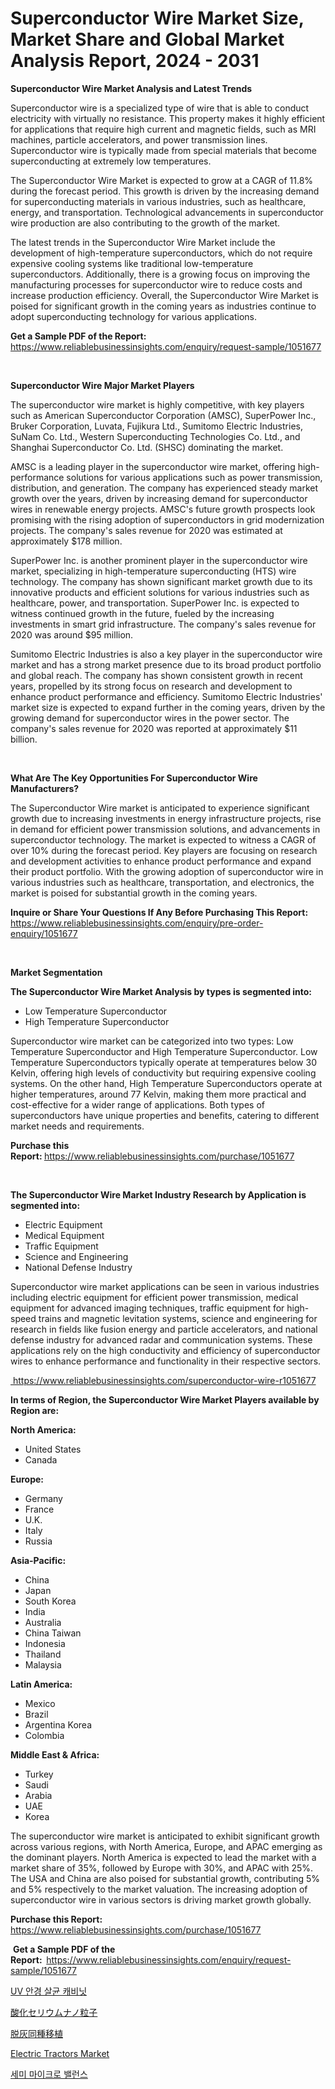 <p><h1>Superconductor Wire Market Size, Market Share and Global Market Analysis Report, 2024 - 2031</h1></p><p><strong>Superconductor Wire Market Analysis and Latest Trends</strong></p>
<p><p>Superconductor wire is a specialized type of wire that is able to conduct electricity with virtually no resistance. This property makes it highly efficient for applications that require high current and magnetic fields, such as MRI machines, particle accelerators, and power transmission lines. Superconductor wire is typically made from special materials that become superconducting at extremely low temperatures.</p><p>The Superconductor Wire Market is expected to grow at a CAGR of 11.8% during the forecast period. This growth is driven by the increasing demand for superconducting materials in various industries, such as healthcare, energy, and transportation. Technological advancements in superconductor wire production are also contributing to the growth of the market.</p><p>The latest trends in the Superconductor Wire Market include the development of high-temperature superconductors, which do not require expensive cooling systems like traditional low-temperature superconductors. Additionally, there is a growing focus on improving the manufacturing processes for superconductor wire to reduce costs and increase production efficiency. Overall, the Superconductor Wire Market is poised for significant growth in the coming years as industries continue to adopt superconducting technology for various applications.</p></p>
<p><strong>Get a Sample PDF of the Report:&nbsp;</strong> <a href="https://www.reliablebusinessinsights.com/enquiry/request-sample/1051677">https://www.reliablebusinessinsights.com/enquiry/request-sample/1051677</a></p>
<p>&nbsp;</p>
<p><strong>Superconductor Wire Major Market Players</strong></p>
<p><p>The superconductor wire market is highly competitive, with key players such as American Superconductor Corporation (AMSC), SuperPower Inc., Bruker Corporation, Luvata, Fujikura Ltd., Sumitomo Electric Industries, SuNam Co. Ltd., Western Superconducting Technologies Co. Ltd., and Shanghai Superconductor Co. Ltd. (SHSC) dominating the market.</p><p>AMSC is a leading player in the superconductor wire market, offering high-performance solutions for various applications such as power transmission, distribution, and generation. The company has experienced steady market growth over the years, driven by increasing demand for superconductor wires in renewable energy projects. AMSC's future growth prospects look promising with the rising adoption of superconductors in grid modernization projects. The company's sales revenue for 2020 was estimated at approximately $178 million.</p><p>SuperPower Inc. is another prominent player in the superconductor wire market, specializing in high-temperature superconducting (HTS) wire technology. The company has shown significant market growth due to its innovative products and efficient solutions for various industries such as healthcare, power, and transportation. SuperPower Inc. is expected to witness continued growth in the future, fueled by the increasing investments in smart grid infrastructure. The company's sales revenue for 2020 was around $95 million.</p><p>Sumitomo Electric Industries is also a key player in the superconductor wire market and has a strong market presence due to its broad product portfolio and global reach. The company has shown consistent growth in recent years, propelled by its strong focus on research and development to enhance product performance and efficiency. Sumitomo Electric Industries' market size is expected to expand further in the coming years, driven by the growing demand for superconductor wires in the power sector. The company's sales revenue for 2020 was reported at approximately $11 billion.</p></p>
<p>&nbsp;</p>
<p><strong>What Are The Key Opportunities For Superconductor Wire Manufacturers?</strong></p>
<p><p>The Superconductor Wire market is anticipated to experience significant growth due to increasing investments in energy infrastructure projects, rise in demand for efficient power transmission solutions, and advancements in superconductor technology. The market is expected to witness a CAGR of over 10% during the forecast period. Key players are focusing on research and development activities to enhance product performance and expand their product portfolio. With the growing adoption of superconductor wire in various industries such as healthcare, transportation, and electronics, the market is poised for substantial growth in the coming years.</p></p>
<p><strong>Inquire or Share Your Questions If Any Before Purchasing This Report:</strong> <a href="https://www.reliablebusinessinsights.com/enquiry/pre-order-enquiry/1051677">https://www.reliablebusinessinsights.com/enquiry/pre-order-enquiry/1051677</a></p>
<p>&nbsp;</p>
<p><strong>Market Segmentation</strong></p>
<p><strong>The Superconductor Wire Market Analysis by types is segmented into:</strong></p>
<p><ul><li>Low Temperature Superconductor</li><li>High Temperature Superconductor</li></ul></p>
<p><p>Superconductor wire market can be categorized into two types: Low Temperature Superconductor and High Temperature Superconductor. Low Temperature Superconductors typically operate at temperatures below 30 Kelvin, offering high levels of conductivity but requiring expensive cooling systems. On the other hand, High Temperature Superconductors operate at higher temperatures, around 77 Kelvin, making them more practical and cost-effective for a wider range of applications. Both types of superconductors have unique properties and benefits, catering to different market needs and requirements.</p></p>
<p><strong>Purchase this Report:&nbsp;</strong><a href="https://www.reliablebusinessinsights.com/purchase/1051677">https://www.reliablebusinessinsights.com/purchase/1051677</a></p>
<p>&nbsp;</p>
<p><strong>The Superconductor Wire Market Industry Research by Application is segmented into:</strong></p>
<p><ul><li>Electric Equipment</li><li>Medical Equipment</li><li>Traffic Equipment</li><li>Science and Engineering</li><li>National Defense Industry</li></ul></p>
<p><p>Superconductor wire market applications can be seen in various industries including electric equipment for efficient power transmission, medical equipment for advanced imaging techniques, traffic equipment for high-speed trains and magnetic levitation systems, science and engineering for research in fields like fusion energy and particle accelerators, and national defense industry for advanced radar and communication systems. These applications rely on the high conductivity and efficiency of superconductor wires to enhance performance and functionality in their respective sectors.</p></p>
<p><a href="https://www.reliablebusinessinsights.com/superconductor-wire-r1051677">&nbsp;https://www.reliablebusinessinsights.com/superconductor-wire-r1051677</a></p>
<p><strong>In terms of Region, the Superconductor Wire Market Players available by Region are:</strong></p>
<p>
    <p> <strong> North America: </strong>
        <ul>
            <li>United States</li>
            <li>Canada</li>
        </ul>
        </p> 
    <p> <strong> Europe: </strong>
        <ul>
            <li>Germany</li>
            <li>France</li>
            <li>U.K.</li>
            <li>Italy</li>
            <li>Russia</li>
        </ul>
        </p> 
    <p> <strong> Asia-Pacific: </strong>
        <ul>
            <li>China</li>
            <li>Japan</li>
            <li>South Korea</li>
            <li>India</li>
            <li>Australia</li>
            <li>China Taiwan</li>
            <li>Indonesia</li>
            <li>Thailand</li>
            <li>Malaysia</li>
        </ul>
        </p> 
    <p> <strong> Latin America: </strong>
        <ul>
            <li>Mexico</li>
            <li>Brazil</li>
            <li>Argentina Korea</li>
            <li>Colombia</li>
        </ul>
        </p> 
    <p> <strong> Middle East & Africa: </strong>
        <ul>
            <li>Turkey</li>
            <li>Saudi</li>
            <li>Arabia</li>
            <li>UAE</li>
            <li>Korea</li>
        </ul>
    </p>
    </p>
<p><p>The superconductor wire market is anticipated to exhibit significant growth across various regions, with North America, Europe, and APAC emerging as the dominant players. North America is expected to lead the market with a market share of 35%, followed by Europe with 30%, and APAC with 25%. The USA and China are also poised for substantial growth, contributing 5% and 5% respectively to the market valuation. The increasing adoption of superconductor wire in various sectors is driving market growth globally.</p></p>
<p><strong>Purchase this Report: </strong><a href="https://www.reliablebusinessinsights.com/purchase/1051677">https://www.reliablebusinessinsights.com/purchase/1051677</a></p>
<p>&nbsp;<strong>Get a Sample PDF of the Report:&nbsp;&nbsp;</strong><a href="https://www.reliablebusinessinsights.com/enquiry/request-sample/1051677">https://www.reliablebusinessinsights.com/enquiry/request-sample/1051677</a></p>
<p><strong></strong></p>
<p><p><a href="https://github.com/sammyUltyylrich9067856/Market-Research-Report-List-2/blob/main/3205861116472.md">UV 안경 살균 캐비닛</a></p><p><a href="https://github.com/RodHoppe07/Market-Research-Report-List-2/blob/main/2976493129014.md">酸化セリウムナノ粒子</a></p><p><a href="https://github.com/reliezer65/Market-Research-Report-List-1/blob/main/9387958129015.md">脱灰同種移植</a></p><p><a href="https://github.com/seekum/Market-Research-Report-List-3/blob/main/electric-tractors-market.md">Electric Tractors Market</a></p><p><a href="https://github.com/ConstantinVon/Market-Research-Report-List-1/blob/main/4211833116473.md">세미 마이크로 밸런스</a></p></p>